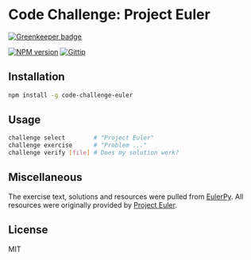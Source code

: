 # Code Challenge: Project Euler

[![Greenkeeper badge](https://badges.greenkeeper.io/blakeembrey/code-challenge-euler.svg)](https://greenkeeper.io/)

[![NPM version][npm-image]][npm-url]
[![Gittip][gittip-image]][gittip-url]

## Installation

```sh
npm install -g code-challenge-euler
```

## Usage

```bash
challenge select        # "Project Euler"
challenge exercise      # "Problem ..."
challenge verify [file] # Does my solution work?
```

## Miscellaneous

The exercise text, solutions and resources were pulled from [EulerPy](https://github.com/iKevinY/EulerPy). All resources were originally provided by [Project Euler](https://projecteuler.net/).

## License

MIT

[npm-image]: https://img.shields.io/npm/v/code-challenge-euler.svg?style=flat
[npm-url]: https://npmjs.org/package/code-challenge-euler
[gittip-image]: https://img.shields.io/gittip/blakeembrey.svg?style=flat
[gittip-url]: https://www.gittip.com/blakeembrey
